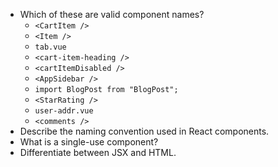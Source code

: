 * Which of these are valid component names?
  * `<CartItem />`
  * `<Item />`
  * `tab.vue`
  * `<cart-item-heading />`
  * `<cartItemDisabled />`
  * `<AppSidebar />`
  * `import BlogPost from "BlogPost";`
  * `<StarRating />`
  * `user-addr.vue`
  * `<comments />`
* Describe the naming convention used in React components.
* What is a single-use component?
* Differentiate between JSX and HTML.
